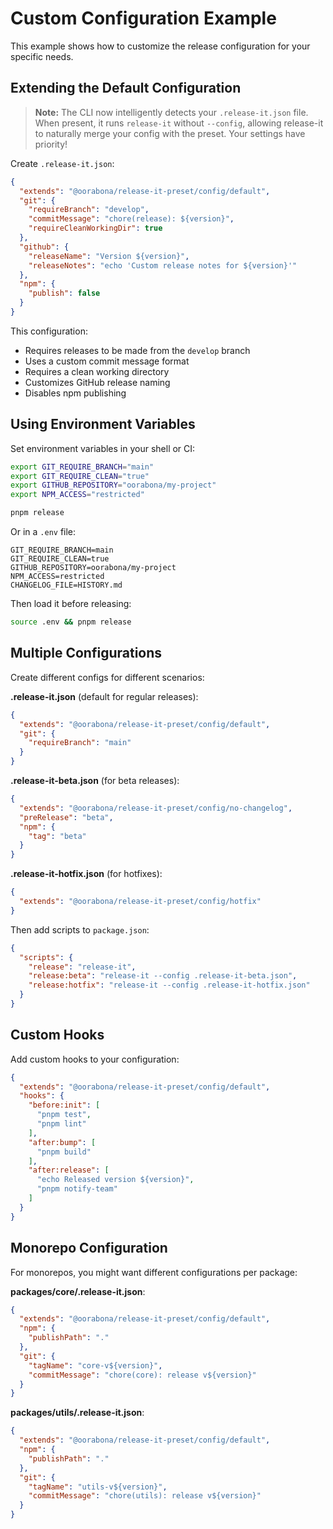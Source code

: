 # Custom Configuration Example

This example shows how to customize the release configuration for your specific needs.

## Extending the Default Configuration

> **Note:** The CLI now intelligently detects your `.release-it.json` file. When present, it runs `release-it` without `--config`, allowing release-it to naturally merge your config with the preset. Your settings have priority!

Create `.release-it.json`:

```json
{
  "extends": "@oorabona/release-it-preset/config/default",
  "git": {
    "requireBranch": "develop",
    "commitMessage": "chore(release): ${version}",
    "requireCleanWorkingDir": true
  },
  "github": {
    "releaseName": "Version ${version}",
    "releaseNotes": "echo 'Custom release notes for ${version}'"
  },
  "npm": {
    "publish": false
  }
}
```

This configuration:
- Requires releases to be made from the `develop` branch
- Uses a custom commit message format
- Requires a clean working directory
- Customizes GitHub release naming
- Disables npm publishing

## Using Environment Variables

Set environment variables in your shell or CI:

```bash
export GIT_REQUIRE_BRANCH="main"
export GIT_REQUIRE_CLEAN="true"
export GITHUB_REPOSITORY="oorabona/my-project"
export NPM_ACCESS="restricted"

pnpm release
```

Or in a `.env` file:

```env
GIT_REQUIRE_BRANCH=main
GIT_REQUIRE_CLEAN=true
GITHUB_REPOSITORY=oorabona/my-project
NPM_ACCESS=restricted
CHANGELOG_FILE=HISTORY.md
```

Then load it before releasing:

```bash
source .env && pnpm release
```

## Multiple Configurations

Create different configs for different scenarios:

**.release-it.json** (default for regular releases):
```json
{
  "extends": "@oorabona/release-it-preset/config/default",
  "git": {
    "requireBranch": "main"
  }
}
```

**.release-it-beta.json** (for beta releases):
```json
{
  "extends": "@oorabona/release-it-preset/config/no-changelog",
  "preRelease": "beta",
  "npm": {
    "tag": "beta"
  }
}
```

**.release-it-hotfix.json** (for hotfixes):
```json
{
  "extends": "@oorabona/release-it-preset/config/hotfix"
}
```

Then add scripts to `package.json`:

```json
{
  "scripts": {
    "release": "release-it",
    "release:beta": "release-it --config .release-it-beta.json",
    "release:hotfix": "release-it --config .release-it-hotfix.json"
  }
}
```

## Custom Hooks

Add custom hooks to your configuration:

```json
{
  "extends": "@oorabona/release-it-preset/config/default",
  "hooks": {
    "before:init": [
      "pnpm test",
      "pnpm lint"
    ],
    "after:bump": [
      "pnpm build"
    ],
    "after:release": [
      "echo Released version ${version}",
      "pnpm notify-team"
    ]
  }
}
```

## Monorepo Configuration

For monorepos, you might want different configurations per package:

**packages/core/.release-it.json**:
```json
{
  "extends": "@oorabona/release-it-preset/config/default",
  "npm": {
    "publishPath": "."
  },
  "git": {
    "tagName": "core-v${version}",
    "commitMessage": "chore(core): release v${version}"
  }
}
```

**packages/utils/.release-it.json**:
```json
{
  "extends": "@oorabona/release-it-preset/config/default",
  "npm": {
    "publishPath": "."
  },
  "git": {
    "tagName": "utils-v${version}",
    "commitMessage": "chore(utils): release v${version}"
  }
}
```
